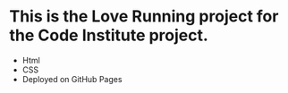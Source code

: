 # This is the Love Running project for the Code Institute project.

- Html
- CSS
- Deployed on GitHub Pages
